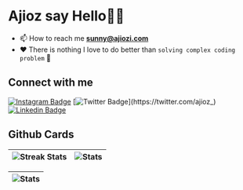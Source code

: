 # Ajioz say Hello👋🏿

- 📫 How to reach me **sunny@ajiozi.com**
- ❤️ There is nothing I love to do better than `solving complex coding problem` 🌱

## Connect with me

[![Instagram Badge](https://img.shields.io/badge/-Ajioz-%09%23483D8B?style=for-the-badge&logo=instagram&logoColor=white&link=https://www.instagram.com/ajioz1/)](https://www.instagram.com/ajioz1/)
[![Twitter Badge](https://img.shields.io/badge/-Ajioz-%09%23483D8B?style=for-the-badge&logo=twitter&logoColor=white&link=https://twitter.com/ajioz_)](https://twitter.com/ajioz_)
[![Linkedin Badge](https://img.shields.io/badge/-Ajioz-%09%23483D8B?style=for-the-badge&logo=linkedin&logoColor=white&link=https://www.linkedin.com/in/Ajioz/)](https://www.linkedin.com/in/Ajioz/)

## Github Cards

| ![Streak Stats](https://github-readme-streak-stats.render.com/?user=ajioz&) | ![Stats](https://github-readme-stats.vercel.app/api?username=ajioz&show_icons=true&locale=en) |
| ------------- | ------------- |

| ![Stats](https://github-readme-stats.vercel.app/api/top-langs?username=ajioz&show_icons=true&locale=en&layout=compact) |
| ------------- |
